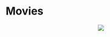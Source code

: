 # Movies

<p align="center">
     <img src="https://build.appcenter.ms/v0.1/apps/1769524d-d19f-4947-b0e3-a62b3e051f80/branches/master/badge"/>
  </p>


